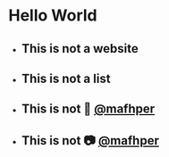 # Hello World

* ## This is not a website

* ## This is not a list

* ## This is not :dodo: [@mafhper](https://twitter.com/mafhper)

* ## This is not :camera: [@mafhper](https://instagram.com/mafhper)
